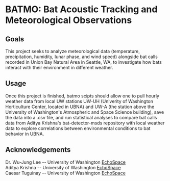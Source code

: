 # BATMO: Bat Acoustic Tracking and Meteorological Observations

## Goals
This project seeks to analyze meteorological data (temperature, precipitation, humidity, lunar phase, and wind speed) alongside bat calls recorded in Union Bay Natural Area in Seattle, WA, to investigate how bats interact with their environment in different weather. 

## Usage

Once this project is finished, batmo scipts should allow one to pull hourly weather data from local UW stations UW-UH (Univerity of Washington Horticulture Center, located in UBNA) and UW-A (the station above the University of Washington's Atmospheric and Space Science building), 
save the data into a .csv file, and run statistical analyses to compare bat calls data from Aditya Krishna's bat-detector-msds repository with local weather data to explore correlations between environmental conditions to bat behavior in UBNA.  

## Acknowledgements
Dr. Wu-Jung Lee -- University of Washington [EchoSpace](https://uw-echospace.github.io) \
Aditya Krishna -- University of Washington [EchoSpace](https://uw-echospace.github.io) \
Caesar Tuguinay -- University of Washington [EchoSpace](https://uw-echospace.github.io) 
 
